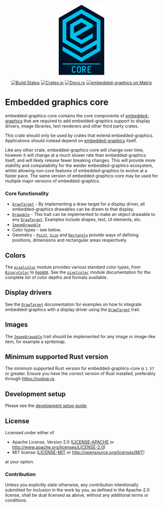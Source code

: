 <p align="center">
    <img width="150" src="https://raw.githubusercontent.com/embedded-graphics/embedded-graphics/b225511f390c0ed9bc065eb67d05125845312148/assets/logo_core.svg?sanitize=true" alt="Embedded graphics logo">
</p>
<p align="center">
    <a href="https://circleci.com/gh/embedded-graphics/embedded-graphics/tree/master"><img src="https://circleci.com/gh/embedded-graphics/embedded-graphics/tree/master.svg?style=shield" alt="Build Status"></a>
    <a href="https://crates.io/crates/embedded-graphics-core"><img src="https://img.shields.io/crates/v/embedded-graphics-core.svg" alt="Crates.io"></a>
    <a href="https://docs.rs/embedded-graphics-core"><img src="https://docs.rs/embedded-graphics-core/badge.svg" alt="Docs.rs"></a>
    <a href="https://matrix.to/#/#rust-embedded-graphics:matrix.org"><img src="https://img.shields.io/matrix/rust-embedded-graphics:matrix.org" alt="embedded-graphics on Matrix"></a>
</p>

# Embedded graphics core

embedded-graphics-core contains the core components of [embedded-graphics] that are required to
add embedded-graphics support to display drivers, image libraries, text renderers and other
third party crates.

This crate should only be used by crates that extend embedded-graphics.
Applications should instead depend on [embedded-graphics] itself.

Like any other crate, embedded-graphics-core will change over time, however it will change at a
much slower rate than embedded-graphics itself, and will likely release fewer breaking changes.
This will provide more stability and compatability for the weider embedded-graphics ecosystem,
whilst allowing non-core features of embedded-graphics to evolve at a faster pace. The same
version of embedded-graphics-core may be used for multiple major versions of embedded-graphics.

### Core functionality

* [`DrawTarget`] - By implementing a draw target for a display driver, all embedded-graphics drawables can be drawn to that display.
* [`Drawable`] - This trait can be implemented to make an object drawable to any [`DrawTarget`]. Examples include shapes, text, UI elements, etc.
* [`ImageDrawable`]
* Color types - see below.
* Geometry - [`Point`], [`Size`] and [`Rectangle`] provide ways of defining positions, dimensions and rectangular areas respectively.

## Colors

The [`pixelcolor`] module provides various standard color types, from [`BinaryColor`] to
[`Rgb888`]. See the [`pixelcolor`] module documentation for the complete list of color depths
and formats available.

## Display drivers

See the [`DrawTarget`] documentation for examples on how to integrate embedded-graphics with a
display driver using the [`DrawTarget`] trait.

## Images

The [`ImageDrawable`] trait should be implemented for any image or image-like item, for example
a spritemap.

[`Pixel`]: https://docs.rs/embedded-graphics-core/latest/embedded_graphics_core/drawable/struct.Pixel.html
[`Point`]: https://docs.rs/embedded-graphics-core/latest/embedded_graphics_core/geometry/struct.Point.html
[`Size`]: https://docs.rs/embedded-graphics-core/latest/embedded_graphics_core/geometry/struct.Size.html
[`Drawable`]: https://docs.rs/embedded-graphics-core/latest/embedded_graphics_core/drawable/trait.Drawable.html
[`DrawTarget`]: https://docs.rs/embedded-graphics-core/latest/embedded_graphics_core/draw_target/trait.DrawTarget.html
[`Rectangle`]: https://docs.rs/embedded-graphics-core/latest/embedded_graphics_primitives-core/rectangle/struct.Rectangle.html
[`Dimensions`]: https://docs.rs/embedded-graphics-core/latest/embedded_graphics_core/geometry/trait.Dimensions.html
[`OriginDimensions`]: https://docs.rs/embedded-graphics-core/latest/embedded_graphics_core/geometry/trait.OriginDimensions.html
[`BinaryColor`]: https://docs.rs/embedded-graphics-core/latest/embedded_graphics_core/pixelcolor/enum.BinaryColor.html
[`Rgb888`]: https://docs.rs/embedded-graphics-core/latest/embedded_graphics_core/pixelcolor/struct.Rgb888.html
[`ImageDrawable`]: https://docs.rs/embedded-graphics-core/latest/embedded_graphics_core/image/trait.ImageDrawable.html
[`pixelcolor`]: https://docs.rs/embedded-graphics-core/latest/embedded_graphics_core/pixelcolor/trait.PixelColor.html

[embedded-graphics]: https://docs.rs/embedded-graphics
[`Pixel`]: drawable::Pixel
[`Point`]: geometry::Point
[`Size`]: geometry::Size
[`Drawable`]: drawable::Drawable
[`DrawTarget`]: draw_target::DrawTarget
[`Rectangle`]: primitives::rectangle::Rectangle
[`Dimensions`]: geometry::Dimensions
[`OriginDimensions`]: geometry::OriginDimensions
[`BinaryColor`]: pixelcolor::BinaryColor
[`Rgb888`]: pixelcolor::Rgb888
[`ImageDrawable`]: image::ImageDrawable

## Minimum supported Rust version

The minimum supported Rust version for embedded-graphics-core is `1.57` or greater.
Ensure you have the correct version of Rust installed, preferably through <https://rustup.rs>.

## Development setup

Please see the [development setup guide](../doc/development-setup.md).

## License

Licensed under either of

- Apache License, Version 2.0 ([LICENSE-APACHE](LICENSE-APACHE) or
  http://www.apache.org/licenses/LICENSE-2.0)
- MIT license ([LICENSE-MIT](LICENSE-MIT) or http://opensource.org/licenses/MIT)

at your option.

### Contribution

Unless you explicitly state otherwise, any contribution intentionally submitted for inclusion in the
work by you, as defined in the Apache-2.0 license, shall be dual licensed as above, without any
additional terms or conditions.
